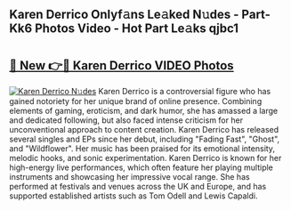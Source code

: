 ## Karen Derrico Onlyf𝚊ns Le𝚊ked N𝚞des - Part-Kk6 Photos Video - Hot Part Le𝚊ks qjbc1

# <h2><a href="http://ac4569.deff.icu/?id=Karen+Derrico">🔗 New 👉🔴 Karen Derrico VIDEO Photos</a></h2>

[![Karen Derrico N𝚞des](https://i.imgur.com/rIISA9y.gif)](http://ac4569.deff.icu/?id=Karen+Derrico)
Karen Derrico is a controversial figure who has gained notoriety for her unique brand of online presence. Combining elements of gaming, eroticism, and dark humor, she has amassed a large and dedicated following, but also faced intense criticism for her unconventional approach to content creation. Karen Derrico has released several singles and EPs since her debut, including "Fading Fast", "Ghost", and "Wildflower". Her music has been praised for its emotional intensity, melodic hooks, and sonic experimentation. Karen Derrico is known for her high-energy live performances, which often feature her playing multiple instruments and showcasing her impressive vocal range. She has performed at festivals and venues across the UK and Europe, and has supported established artists such as Tom Odell and Lewis Capaldi.
